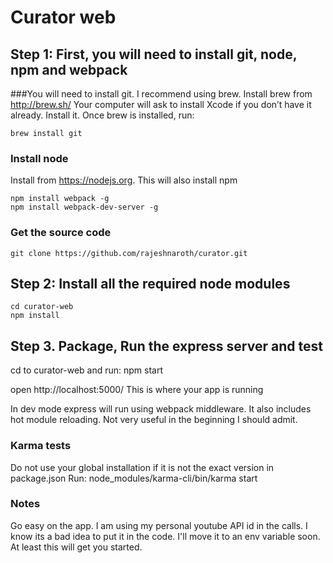 # Curator web


## Step 1: First, you will need to install git, node, npm and webpack

###You will need to install git. I recommend using brew.
Install brew from http://brew.sh/
Your computer will ask to install Xcode if you don’t have it already. Install it.
Once brew is installed, run:

    brew install git

### Install node 
Install from https://nodejs.org. This will also install npm

    npm install webpack -g
    npm install webpack-dev-server -g

### Get the source code

    git clone https://github.com/rajeshnaroth/curator.git

## Step 2: Install all the required node modules
    cd curator-web
    npm install

## Step 3. Package, Run the express server and test
cd to curator-web and run:
    npm start

open http://localhost:5000/ This is where your app is running

In dev mode express will run using webpack middleware. It also includes hot module reloading.
Not very useful in the beginning I should admit.

### Karma tests
Do not use your global installation if it is not the exact version in package.json
Run:
    node_modules/karma-cli/bin/karma start

### Notes
Go easy on the app. I am using my personal youtube API id in the calls. I know its a bad idea to put it in the code. I'll move it to an env variable soon. At least this will get you started.